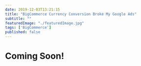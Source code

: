```yaml
---
date: 2019-12-03T13:21:15
title: "BigCommerce Currency Conversion Broke My Google Ads" 
subtitle: ""
featuredImage: "./featuredImage.jpg"
tags: ['BigCommerce']
published: false
---
```

# Coming Soon!